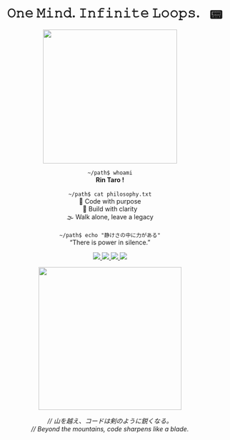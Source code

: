 <h1 align="center">𝙾𝚗𝚎 𝙼𝚒𝚗𝚍. 𝙸𝚗𝚏𝚒𝚗𝚒𝚝𝚎 𝙻𝚘𝚘𝚙𝚜. <span style="float:right">📟</span></h1>

<p align="center">
  <img src="https://media2.giphy.com/media/v1.Y2lkPTc5MGI3NjExNTZscWlpODd4NHdjMnQ2YmJjcGR0c2R1a2h4cnl0M2RxZW85MmE2diZlcD12MV9pbnRlcm5hbF9naWZfYnlfaWQmY3Q9Zw/2seKKLp1n0sEeJLYTK/giphy.gif" width="300"/>
</p>

<p align="center">
  <code>~/path$ whoami</code><br/>
  <strong>Rin Taro !</strong><br/><br/>
  <code>~/path$ cat philosophy.txt</code><br/>
  🥷 Code with purpose<br/>
  🧠 Build with clarity<br/>
  🌫️ Walk alone, leave a legacy<br/><br/>
  <code>~/path$ echo "静けさの中に力がある"</code><br/>
  “There is power in silence.”
</p>

<p align="center">
  <a href="https://linkedin.com/in/YOUR_LINK" target="_blank">
    <img src="https://img.shields.io/badge/LinkedIn-1C1C1C?style=for-the-badge&logo=linkedin&logoColor=8C7853"/>
  </a>
  <a href="https://instagram.com/YOUR_LINK" target="_blank">
    <img src="https://img.shields.io/badge/Instagram-1C1C1C?style=for-the-badge&logo=instagram&logoColor=8C7853"/>
  </a>
  <a href="https://reddit.com/u/YOUR_LINK" target="_blank">
    <img src="https://img.shields.io/badge/Reddit-1C1C1C?style=for-the-badge&logo=reddit&logoColor=8C7853"/>
  </a>
  <a href="https://tryhackme.com/p/YOUR_PROFILE" target="_blank">
    <img src="https://img.shields.io/badge/TryHackMe-1C1C1C?style=for-the-badge&logo=tryhackme&logoColor=8C7853"/>
  </a>
</p>

<p align="center">
  <img src="https://media0.giphy.com/media/v1.Y2lkPTc5MGI3NjExNTEwNTRqc2Z2ZmE5OXpnY2hmazVsdWMyMWw3MDBuc3JyaGJjbXQxcSZlcD12MV9pbnRlcm5hbF9naWZfYnlfaWQmY3Q9Zw/V6ahuxY8KUI2Q/giphy.gif" width="320"/>
</p>

<p align="center"><i>// 山を越え、コードは剣のように鋭くなる。</i><br/><i>// Beyond the mountains, code sharpens like a blade.</i></p>
